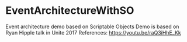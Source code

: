 # EventArchitectureWithSO
Event architecture demo based on Scriptable Objects 
Demo is based on Ryan Hipple talk in Unite 2017
References: https://youtu.be/raQ3iHhE_Kk
